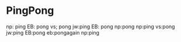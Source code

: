 # PingPong
np: ping
EB: pong
vs; pong
jw:ping
EB: pong
np:pong
np:ping
vs:pong
jw:ping
EB:pong
eb:pongagain
np:ping
